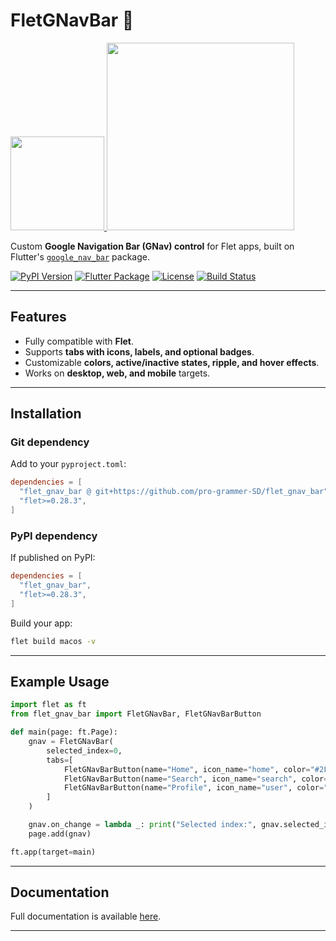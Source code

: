 # FletGNavBar 🌟

<a href="https://github.com/pro-grammer-SD/flet_gnav_bar">
  <img src="https://forthebadge.com/images/featured/featured-built-with-love.svg" width="150">
</a>

<img src="preview.gif" width="300">

Custom **Google Navigation Bar (GNav) control** for Flet apps, built on Flutter's [`google_nav_bar`](https://pub.dev/packages/google_nav_bar) package.

[![PyPI Version](https://img.shields.io/pypi/v/flet_gnav_bar.svg)](https://pypi.org/project/flet_gnav_bar/)
[![Flutter Package](https://img.shields.io/pub/v/google_nav_bar.svg)](https://pub.dev/packages/google_nav_bar)
[![License](https://img.shields.io/github/license/pro-grammer-SD/flet_gnav_bar)](https://github.com/pro-grammer-SD/flet_gnav_bar/blob/main/LICENSE)
[![Build Status](https://img.shields.io/github/actions/workflow/status/pro-grammer-SD/flet_gnav_bar/python-package.yml)](https://github.com/pro-grammer-SD/flet_gnav_bar/actions)

---

## Features

- Fully compatible with **Flet**.
- Supports **tabs with icons, labels, and optional badges**.
- Customizable **colors, active/inactive states, ripple, and hover effects**.
- Works on **desktop, web, and mobile** targets.

---

## Installation

### Git dependency

Add to your `pyproject.toml`:

```toml
dependencies = [
  "flet_gnav_bar @ git+https://github.com/pro-grammer-SD/flet_gnav_bar",
  "flet>=0.28.3",
]
```

### PyPI dependency

If published on PyPI:

```toml
dependencies = [
  "flet_gnav_bar",
  "flet>=0.28.3",
]
```

Build your app:

```bash
flet build macos -v
```

---

## Example Usage

```python
import flet as ft
from flet_gnav_bar import FletGNavBar, FletGNavBarButton

def main(page: ft.Page):
    gnav = FletGNavBar(
        selected_index=0,
        tabs=[
            FletGNavBarButton(name="Home", icon_name="home", color="#2FB14F", badge="5"),
            FletGNavBarButton(name="Search", icon_name="search", color="#118DA3"),
            FletGNavBarButton(name="Profile", icon_name="user", color="#E6E21F", badge="!")
        ]
    )

    gnav.on_change = lambda _: print("Selected index:", gnav.selected_index)
    page.add(gnav)

ft.app(target=main)
```

---

## Documentation

Full documentation is available [here](https://pro-grammer-SD.github.io/flet_gnav_bar/).

---
